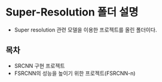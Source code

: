 # Super-Resolution 폴더 설명 

- Super resolution 관련 모델을 이용한 프로젝트를 올린 폴더이다.


## 목차

- SRCNN 구현 프로젝트
- FSRCNN의 성능을 높이기 위한 프로젝트(FSRCNN-n)
